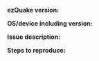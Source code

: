 <!-- Please search existing issues for potential duplicates before filing yours:
https://github.com/ezQuake/ezquake-source/issues?q=is%3Aissue
-->

**ezQuake version:**
<!-- Specify the Git commit hash if using a non-stable build. -->


**OS/device including version:**
<!-- Specify GPU model, drivers, and the renderer (classic or modern) if graphics-related. -->


**Issue description:**
<!-- What happened, and what was expected. -->


**Steps to reproduce:**
